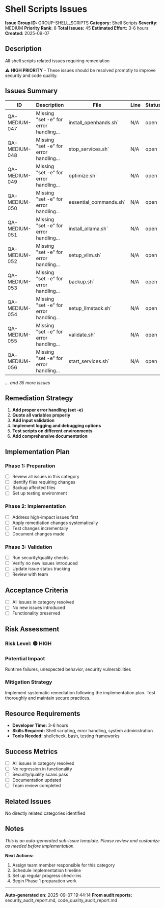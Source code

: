 # Shell Scripts Issues

**Issue Group ID:** GROUP-SHELL_SCRIPTS
**Category:** Shell Scripts
**Severity:** MEDIUM
**Priority Rank:** 8
**Total Issues:** 45
**Estimated Effort:** 3-6 hours
**Created:** 2025-09-07

## Description

All shell scripts related issues requiring remediation

⚠️ **HIGH PRIORITY** - These issues should be resolved promptly to improve security and code quality.

## Issues Summary

| ID | Description | File | Line | Status |
|-----|-------------|------|------|--------|
| QA-MEDIUM-047 | Missing "set -e" for error handling... | install_openhands.sh` | N/A | open |
| QA-MEDIUM-048 | Missing "set -e" for error handling... | stop_services.sh` | N/A | open |
| QA-MEDIUM-049 | Missing "set -e" for error handling... | optimize.sh` | N/A | open |
| QA-MEDIUM-050 | Missing "set -e" for error handling... | essential_commands.sh` | N/A | open |
| QA-MEDIUM-051 | Missing "set -e" for error handling... | install_ollama.sh` | N/A | open |
| QA-MEDIUM-052 | Missing "set -e" for error handling... | setup_vllm.sh` | N/A | open |
| QA-MEDIUM-053 | Missing "set -e" for error handling... | backup.sh` | N/A | open |
| QA-MEDIUM-054 | Missing "set -e" for error handling... | setup_llmstack.sh` | N/A | open |
| QA-MEDIUM-055 | Missing "set -e" for error handling... | validate.sh` | N/A | open |
| QA-MEDIUM-056 | Missing "set -e" for error handling... | start_services.sh` | N/A | open |

*... and 35 more issues*


## Remediation Strategy

1. **Add proper error handling (set -e)**
2. **Quote all variables properly**
3. **Add input validation**
4. **Implement logging and debugging options**
5. **Test scripts on different environments**
6. **Add comprehensive documentation**

## Implementation Plan

### Phase 1: Preparation
- [ ] Review all issues in this category
- [ ] Identify files requiring changes
- [ ] Backup affected files
- [ ] Set up testing environment

### Phase 2: Implementation
- [ ] Address high-impact issues first
- [ ] Apply remediation changes systematically
- [ ] Test changes incrementally
- [ ] Document changes made

### Phase 3: Validation
- [ ] Run security/quality checks
- [ ] Verify no new issues introduced
- [ ] Update issue status tracking
- [ ] Review with team

## Acceptance Criteria

- [ ] All issues in category resolved
- [ ] No new issues introduced
- [ ] Functionality preserved

## Risk Assessment

### Risk Level: 🟡 HIGH

### Potential Impact
Runtime failures, unexpected behavior, security vulnerabilities

### Mitigation Strategy
Implement systematic remediation following the implementation plan. Test thoroughly and maintain secure practices.

## Resource Requirements

- **Developer Time:** 3-6 hours
- **Skills Required:** Shell scripting, error handling, system administration
- **Tools Needed:** shellcheck, bash, testing frameworks

## Success Metrics

- [ ] All issues in category resolved
- [ ] No regression in functionality
- [ ] Security/quality scans pass
- [ ] Documentation updated
- [ ] Team review completed

## Related Issues

No directly related categories identified

## Notes

*This is an auto-generated sub-issue template. Please review and customize as needed before implementation.*

**Next Actions:**
1. Assign team member responsible for this category
2. Schedule implementation timeline
3. Set up regular progress check-ins
4. Begin Phase 1 preparation work

---

**Auto-generated on:** 2025-09-07 19:44:14
**From audit reports:** security_audit_report.md, code_quality_audit_report.md
